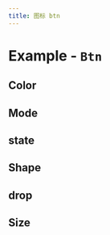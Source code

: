 ```yaml
---
title: 图标 btn
---
```


# Example - `Btn`

## Color

<Example name="button-color" ></Example>

## Mode

<Example name="button-mode" ></Example>


## state

<Example name="button-state" ></Example>

## Shape

<Example name="button-shape" ></Example>

## drop

<Example name="button-drop" ></Example>


## Size

<Example name="button-size" ></Example>

